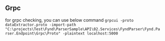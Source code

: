 ## Grpc
for grpc checking, you can use below command
`grpcui -proto dataExtractor.proto -import-path "C:\projects\Test\Fynd\ParserSample\API\02.Services\FyndParser\Fynd.Parser.Endpoint\Grpc\Proto" -plaintext localhost:5000`


